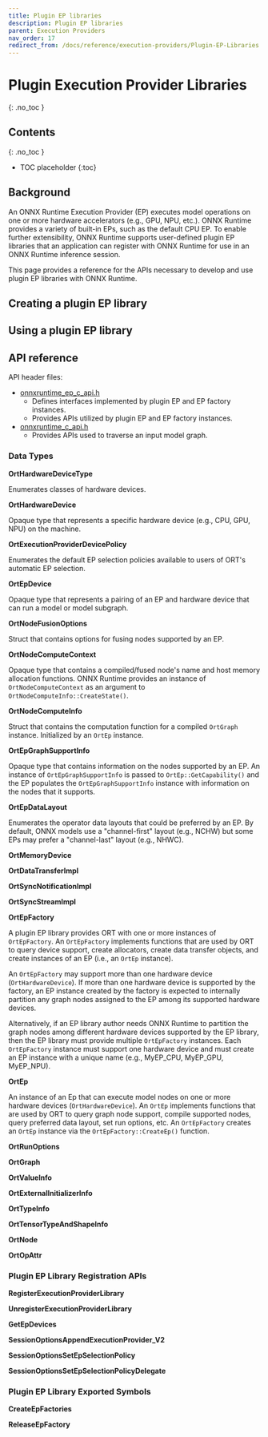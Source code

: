 ```yaml
---
title: Plugin EP libraries
description: Plugin EP libraries
parent: Execution Providers
nav_order: 17
redirect_from: /docs/reference/execution-providers/Plugin-EP-Libraries
---
```


# Plugin Execution Provider Libraries
{: .no_toc }

## Contents
{: .no_toc }

* TOC placeholder
{:toc}

## Background
An ONNX Runtime Execution Provider (EP) executes model operations on one or more hardware accelerators (e.g., GPU, NPU, etc.). ONNX Runtime provides a variety of built-in EPs, such as the default CPU EP. To enable further extensibility, ONNX Runtime supports user-defined plugin EP libraries that an application can register with ONNX Runtime for use in an ONNX Runtime inference session.<br/>

This page provides a reference for the APIs necessary to develop and use plugin EP libraries with ONNX Runtime.

## Creating a plugin EP library

## Using a plugin EP library

## API reference
API header files:
 - [onnxruntime_ep_c_api.h](https://github.com/microsoft/onnxruntime/blob/main/include/onnxruntime/core/session/onnxruntime_ep_c_api.h)
   - Defines interfaces implemented by plugin EP and EP factory instances.
   - Provides APIs utilized by plugin EP and EP factory instances.
 - [onnxruntime_c_api.h](https://github.com/microsoft/onnxruntime/blob/main/include/onnxruntime/core/session/onnxruntime_c_api.h)
   - Provides APIs used to traverse an input model graph.

### Data Types
**OrtHardwareDeviceType**

Enumerates classes of hardware devices.

**OrtHardwareDevice**

Opaque type that represents a specific hardware device (e.g., CPU, GPU, NPU) on the machine.

**OrtExecutionProviderDevicePolicy**

Enumerates the default EP selection policies available to users of ORT's automatic EP selection.

**OrtEpDevice**

Opaque type that represents a pairing of an EP and hardware device that can run a model or model subgraph.

**OrtNodeFusionOptions**

Struct that contains options for fusing nodes supported by an EP.

**OrtNodeComputeContext**

Opaque type that contains a compiled/fused node's name and host memory allocation functions. ONNX Runtime provides an instance of `OrtNodeComputeContext` as an argument to `OrtNodeComputeInfo::CreateState()`.

**OrtNodeComputeInfo**

Struct that contains the computation function for a compiled `OrtGraph` instance. Initialized by an `OrtEp` instance.

**OrtEpGraphSupportInfo**

Opaque type that contains information on the nodes supported by an EP. An instance of `OrtEpGraphSupportInfo` is passed to `OrtEp::GetCapability()` and the EP populates the `OrtEpGraphSupportInfo` instance with information on the nodes that it supports.

**OrtEpDataLayout**

Enumerates the operator data layouts that could be preferred by an EP. By default, ONNX models use a "channel-first" layout (e.g., NCHW) but some EPs may prefer a "channel-last" layout (e.g., NHWC).

**OrtMemoryDevice**

**OrtDataTransferImpl**

**OrtSyncNotificationImpl**

**OrtSyncStreamImpl**

**OrtEpFactory**

A plugin EP library provides ORT with one or more instances of `OrtEpFactory`. An `OrtEpFactory` implements functions that are used by ORT to query device support, create allocators, create data transfer objects, and create instances of an EP (i.e., an `OrtEp` instance).<br/>

An `OrtEpFactory` may support more than one hardware device (`OrtHardwareDevice`). If more than one hardware device is supported by the factory, an EP instance created by the factory is expected to internally partition any graph nodes assigned to the EP among its supported hardware devices.<br/>

Alternatively, if an EP library author needs ONNX Runtime to partition the graph nodes among different hardware devices supported by the EP library, then the EP library must provide multiple `OrtEpFactory` instances. Each `OrtEpFactory` instance must support one hardware device and must create an EP instance with a unique name (e.g., MyEP_CPU, MyEP_GPU, MyEP_NPU).

**OrtEp**

An instance of an Ep that can execute model nodes on one or more hardware devices (`OrtHardwareDevice`). An `OrtEp` implements functions that are used by ORT to query graph node support, compile supported nodes, query preferred data layout, set run options, etc. An `OrtEpFactory` creates an `OrtEp` instance via the `OrtEpFactory::CreateEp()` function.

**OrtRunOptions**

**OrtGraph**

**OrtValueInfo**

**OrtExternalInitializerInfo**

**OrtTypeInfo**

**OrtTensorTypeAndShapeInfo**

**OrtNode**

**OrtOpAttr**

### Plugin EP Library Registration APIs
**RegisterExecutionProviderLibrary**

**UnregisterExecutionProviderLibrary**

**GetEpDevices**

**SessionOptionsAppendExecutionProvider_V2**

**SessionOptionsSetEpSelectionPolicy**

**SessionOptionsSetEpSelectionPolicyDelegate**


### Plugin EP Library Exported Symbols
**CreateEpFactories**

**ReleaseEpFactory**


